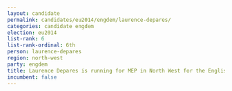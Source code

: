 ```yaml
---
layout: candidate
permalink: candidates/eu2014/engdem/laurence-depares/
categories: candidate engdem
election: eu2014
list-rank: 6
list-rank-ordinal: 6th
person: laurence-depares
region: north-west
party: engdem
title: Laurence Depares is running for MEP in North West for the English Democrats
incumbent: false
---
```

